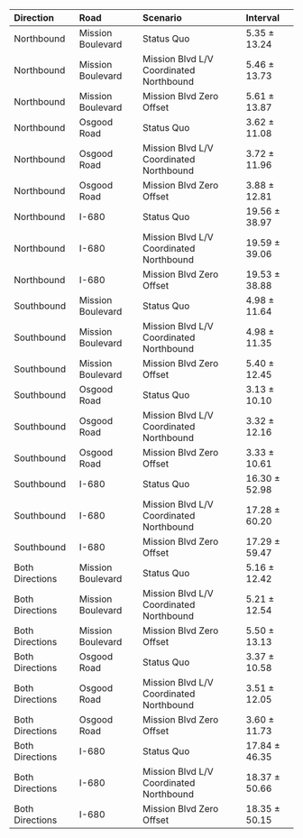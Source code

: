 | Direction       | Road              | Scenario                                | Interval      |
|:----------------|:------------------|:----------------------------------------|:--------------|
| Northbound      | Mission Boulevard | Status Quo                              | 5.35 ± 13.24  |
| Northbound      | Mission Boulevard | Mission Blvd L/V Coordinated Northbound | 5.46 ± 13.73  |
| Northbound      | Mission Boulevard | Mission Blvd Zero Offset                | 5.61 ± 13.87  |
| Northbound      | Osgood Road       | Status Quo                              | 3.62 ± 11.08  |
| Northbound      | Osgood Road       | Mission Blvd L/V Coordinated Northbound | 3.72 ± 11.96  |
| Northbound      | Osgood Road       | Mission Blvd Zero Offset                | 3.88 ± 12.81  |
| Northbound      | I-680             | Status Quo                              | 19.56 ± 38.97 |
| Northbound      | I-680             | Mission Blvd L/V Coordinated Northbound | 19.59 ± 39.06 |
| Northbound      | I-680             | Mission Blvd Zero Offset                | 19.53 ± 38.88 |
| Southbound      | Mission Boulevard | Status Quo                              | 4.98 ± 11.64  |
| Southbound      | Mission Boulevard | Mission Blvd L/V Coordinated Northbound | 4.98 ± 11.35  |
| Southbound      | Mission Boulevard | Mission Blvd Zero Offset                | 5.40 ± 12.45  |
| Southbound      | Osgood Road       | Status Quo                              | 3.13 ± 10.10  |
| Southbound      | Osgood Road       | Mission Blvd L/V Coordinated Northbound | 3.32 ± 12.16  |
| Southbound      | Osgood Road       | Mission Blvd Zero Offset                | 3.33 ± 10.61  |
| Southbound      | I-680             | Status Quo                              | 16.30 ± 52.98 |
| Southbound      | I-680             | Mission Blvd L/V Coordinated Northbound | 17.28 ± 60.20 |
| Southbound      | I-680             | Mission Blvd Zero Offset                | 17.29 ± 59.47 |
| Both Directions | Mission Boulevard | Status Quo                              | 5.16 ± 12.42  |
| Both Directions | Mission Boulevard | Mission Blvd L/V Coordinated Northbound | 5.21 ± 12.54  |
| Both Directions | Mission Boulevard | Mission Blvd Zero Offset                | 5.50 ± 13.13  |
| Both Directions | Osgood Road       | Status Quo                              | 3.37 ± 10.58  |
| Both Directions | Osgood Road       | Mission Blvd L/V Coordinated Northbound | 3.51 ± 12.05  |
| Both Directions | Osgood Road       | Mission Blvd Zero Offset                | 3.60 ± 11.73  |
| Both Directions | I-680             | Status Quo                              | 17.84 ± 46.35 |
| Both Directions | I-680             | Mission Blvd L/V Coordinated Northbound | 18.37 ± 50.66 |
| Both Directions | I-680             | Mission Blvd Zero Offset                | 18.35 ± 50.15 |